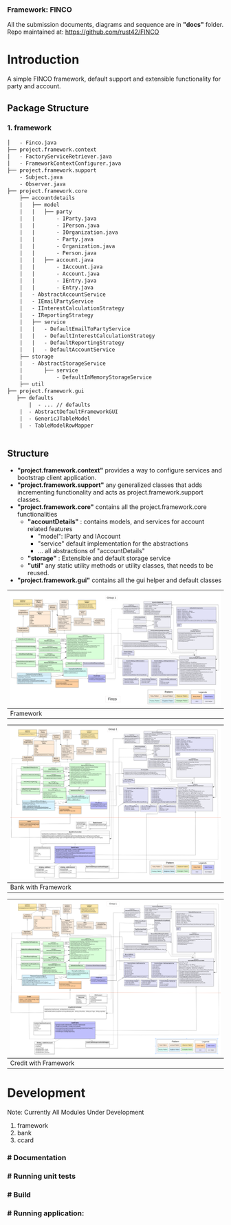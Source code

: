 
###  Framework: FINCO

All the submission documents, diagrams and sequence are in __"docs"__ folder.  
Repo maintained at: https://github.com/rust42/FINCO

# Introduction
A simple FINCO framework, default support and extensible functionality for party and account.

## Package Structure

### 1. framework

```
│   - Finco.java
├── project.framework.context
│   - FactoryServiceRetriever.java
│   - FrameworkContextConfigurer.java
├── project.framework.support
    - Subject.java
    - Observer.java
├── project.framework.core
    ├── accountdetails
    |   ├── model
    |   |   ├── party
    |   |       - IParty.java
    |   |       - IPerson.java
    |   |       - IOrganization.java
    |   |       - Party.java
    |   |       - Organization.java
    |   |       - Person.java
    |   |   ├── account.java
    |   |       - IAccount.java
    |   |       - Account.java
    |   |       - IEntry.java
    |   |       - Entry.java
    |   - AbstractAccountService
    |   - IEmailPartyService
    |   - IInterestCalculationStrategy
    |   - IReportingStrategy
    |   ├── service
    |   |   - DefaultEmailToPartyService
    |   |   - DefaultInterestCalculationStrategy
    |   |   - DefaultReportingStrategy
    |   |   - DefaultAccountService
    ├── storage
    |   - AbstractStorageService
    |       ├── service
    |           - DefaultInMemoryStorageService
    ├── util
├── project.framework.gui
   ├── defaults
       |  - ... // defaults
    |  - AbstractDefaultFrameworkGUI
    |  - GenericJTableModel
    |  - TableModelRowMapper


```

## Structure
 - __"project.framework.context"__ provides a way to configure services and bootstrap client application.
 - __"project.framework.support"__ any generalized classes that adds incrementing functionality and acts as project.framework.support classes.
 - __"project.framework.core"__ contains all the project.framework.core functionalities
    - __"accountDetails"__ : contains models, and services for account related features
        - "model": IParty and IAccount
        - "service" default implementation for the abstractions
        - ... all abstractions of "accountDetails"
    - __"storage"__ : Extensible and default storage service 
    - __"util"__ any static utility methods or utility classes, that needs to be reused.
 -  __"project.framework.gui"__ contains all the gui helper and default classes


| <a target="_blank" href="#">![Framework](./docs/Framework_A3_Final.PNG)</a> |
|--------------------------------------------------------------------|
| Framework                                                          |


| <a target="_blank" href="#">![GUI](./docs/Bank_A3_FInal.PNG)</a> |
|------------------------------------------------------------------|
| Bank with Framework                                              |


| <a target="_blank" href="#">![GUI](./docs/Credit_A3_FInal.PNG)</a> |
|--------------------------------------------------------------------|
| Credit with Framework                                              |


# Development

Note: Currently All Modules Under Development 

1. framework
2. bank
3. ccard


### # Documentation

### # Running unit tests

### # Build

### # Running application:

